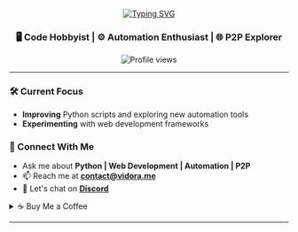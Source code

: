 <p align="center">
  <a href="https://git.io/typing-svg">
    <img src="https://readme-typing-svg.demolab.com/?lines=Hello+there!+%F0%9F%91%8B;I%27m+RK&center=true&size=28" alt="Typing SVG">
  </a>
</p>

<h3 align="center">
  🖥️ Code Hobbyist | ⚙️ Automation Enthusiast | 🌐 P2P Explorer
</h3>

<p align="center">
  <img src="https://komarev.com/ghpvc/?username=RKeaves&label=Profile%20views&color=0e75b6&style=flat" alt="Profile views" />
</p>

---

### 🛠️ Current Focus
- **Improving** Python scripts and exploring new automation tools
- **Experimenting** with web development frameworks

### 💬 Connect With Me
- Ask me about **Python | Web Development | Automation | P2P**
- 📫 Reach me at **contact@vidora.me**
- 🚀 Let's chat on <a href="https://dcd.gg/vidora" target="_blank"><strong>Discord</strong></a>


<details>
  <summary>☕ Buy Me a Coffee</summary>

  - **BTC**: `bc1q0cgegfe3lc9k5n9d657yu6gmx7haq3mf3v53nk`
  - **ETH**: `0xc4B1CCA7aeB39FF6cf98D1f955B257706b330C8C`
  - **DOGE**: `DHU4xvNJgvNqgGtVLre7L4ubgzBQERiemn`

</details>

---

